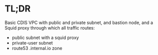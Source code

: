 # TL;DR

Basic CDIS VPC with public and private subnet, and bastion node, and
a Squid proxy through which all traffic routes:

* public subnet with a squid proxy
* private-user subnet
* route53 .internal.io zone
